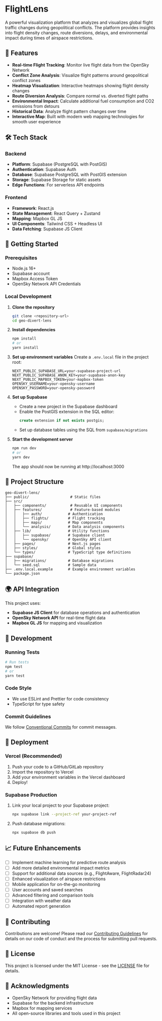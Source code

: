 # FlightLens

A powerful visualization platform that analyzes and visualizes global flight traffic changes during geopolitical conflicts. The platform provides insights into flight density changes, route diversions, delays, and environmental impact during times of airspace restrictions.

## 🌟 Features

- **Real-time Flight Tracking**: Monitor live flight data from the OpenSky Network
- **Conflict Zone Analysis**: Visualize flight patterns around geopolitical conflict zones
- **Heatmap Visualization**: Interactive heatmaps showing flight density changes
- **Route Diversion Analysis**: Compare normal vs. diverted flight paths
- **Environmental Impact**: Calculate additional fuel consumption and CO2 emissions from detours
- **Historical Data**: Analyze flight pattern changes over time
- **Interactive Map**: Built with modern web mapping technologies for smooth user experience

## 🛠 Tech Stack

### Backend
- **Platform**: Supabase (PostgreSQL with PostGIS)
- **Authentication**: Supabase Auth
- **Database**: Supabase PostgreSQL with PostGIS extension
- **Storage**: Supabase Storage for static assets
- **Edge Functions**: For serverless API endpoints

### Frontend
- **Framework**: React.js
- **State Management**: React Query + Zustand
- **Mapping**: Mapbox GL JS
- **UI Components**: Tailwind CSS + Headless UI
- **Data Fetching**: Supabase JS Client

## 🚀 Getting Started

### Prerequisites

- Node.js 16+
- Supabase account
- Mapbox Access Token
- OpenSky Network API Credentials

### Local Development

1. **Clone the repository**
   ```bash
   git clone <repository-url>
   cd geo-divert-lens
   ```

2. **Install dependencies**
   ```bash
   npm install
   # or
   yarn install
   ```

3. **Set up environment variables**
   Create a `.env.local` file in the project root:
   ```
   NEXT_PUBLIC_SUPABASE_URL=your-supabase-project-url
   NEXT_PUBLIC_SUPABASE_ANON_KEY=your-supabase-anon-key
   NEXT_PUBLIC_MAPBOX_TOKEN=your-mapbox-token
   OPENSKY_USERNAME=your-opensky-username
   OPENSKY_PASSWORD=your-opensky-password
   ```

4. **Set up Supabase**
   - Create a new project in the Supabase dashboard
   - Enable the PostGIS extension in the SQL editor:
     ```sql
     create extension if not exists postgis;
     ```
   - Set up database tables using the SQL from `supabase/migrations`

5. **Start the development server**
   ```bash
   npm run dev
   # or
   yarn dev
   ```
   The app should now be running at http://localhost:3000

## 📂 Project Structure

```
geo-divert-lens/
├── public/                   # Static files
├── src/
│   ├── components/           # Reusable UI components
│   ├── features/             # Feature-based modules
│   │   ├── auth/            # Authentication
│   │   ├── flights/         # Flight tracking
│   │   ├── maps/            # Map components
│   │   └── analysis/        # Data analysis components
│   ├── lib/                 # Utility functions
│   │   ├── supabase/        # Supabase client
│   │   └── opensky/         # OpenSky API client
│   ├── pages/               # Next.js pages
│   ├── styles/              # Global styles
│   └── types/               # TypeScript type definitions
├── supabase/
│   ├── migrations/          # Database migrations
│   └── seed.sql             # Sample data
├── .env.local.example       # Example environment variables
└── package.json
```

## 🌍 API Integration

This project uses:
- **Supabase JS Client** for database operations and authentication
- **OpenSky Network API** for real-time flight data
- **Mapbox GL JS** for mapping and visualization

## 🔧 Development

### Running Tests

```bash
# Run tests
npm test
# or
yarn test
```

### Code Style
- We use ESLint and Prettier for code consistency
- TypeScript for type safety

### Commit Guidelines

We follow [Conventional Commits](https://www.conventionalcommits.org/) for commit messages.

## 🚀 Deployment

### Vercel (Recommended)

1. Push your code to a GitHub/GitLab repository
2. Import the repository to Vercel
3. Add your environment variables in the Vercel dashboard
4. Deploy!

### Supabase Production

1. Link your local project to your Supabase project:
   ```bash
   npx supabase link --project-ref your-project-ref
   ```
2. Push database migrations:
   ```bash
   npx supabase db push
   ```

## 📈 Future Enhancements

- [ ] Implement machine learning for predictive route analysis
- [ ] Add more detailed environmental impact metrics
- [ ] Support for additional data sources (e.g., FlightAware, FlightRadar24)
- [ ] Enhanced visualization of airspace restrictions
- [ ] Mobile application for on-the-go monitoring
- [ ] User accounts and saved searches
- [ ] Advanced filtering and comparison tools
- [ ] Integration with weather data
- [ ] Automated report generation

## 🤝 Contributing

Contributions are welcome! Please read our [Contributing Guidelines](CONTRIBUTING.md) for details on our code of conduct and the process for submitting pull requests.

## 📄 License

This project is licensed under the MIT License - see the [LICENSE](LICENSE) file for details.

## 🙏 Acknowledgments

- OpenSky Network for providing flight data
- Supabase for the backend infrastructure
- Mapbox for mapping services
- All open-source libraries and tools used in this project
